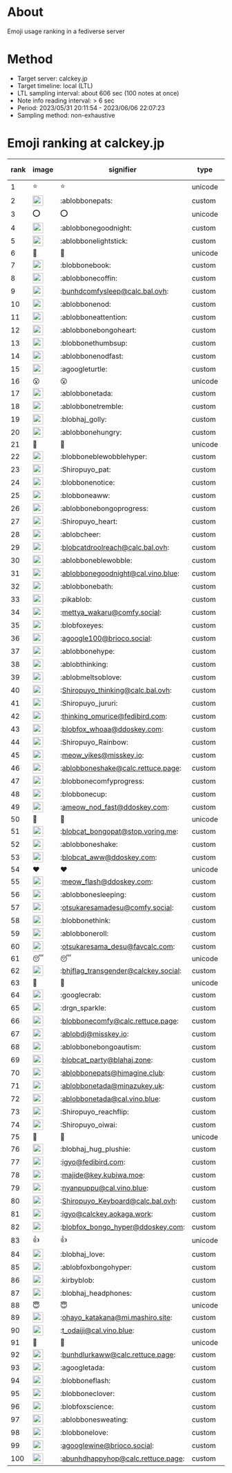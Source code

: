 # About
Emoji usage ranking in a fediverse server

# Method
- Target server: calckey.jp
- Target timeline: local (LTL)
- LTL sampling interval: about 606 sec (100 notes at once)
- Note info reading interval: > 6 sec
- Period: 2023/05/31 20:11:54 - 2023/06/06 22:07:23 
- Sampling method: non-exhaustive

# Emoji ranking at calckey.jp

|rank|image|signifier|type|frequency score|
|----|----|----|----|----|
|1|⭐|⭐|unicode|107|
|2|<img height="24" src="https://calckey.jp/emoji/ablobbonepats.webp">|:ablobbonepats:|custom|40|
|3|⭕|⭕|unicode|17|
|4|<img height="24" src="https://calckey.jp/emoji/ablobbonegoodnight.webp">|:ablobbonegoodnight:|custom|14|
|5|<img height="24" src="https://calckey.jp/emoji/ablobbonelightstick.webp">|:ablobbonelightstick:|custom|11|
|6|🎉|🎉|unicode|8|
|7|<img height="24" src="https://calckey.jp/emoji/blobbonebook.webp">|:blobbonebook:|custom|8|
|8|<img height="24" src="https://calckey.jp/emoji/ablobbonecoffin.webp">|:ablobbonecoffin:|custom|6|
|9|<img height="24" src="https://calckey.jp/emoji/bunhdcomfysleep.webp">|:bunhdcomfysleep@calc.bal.ovh:|custom|6|
|10|<img height="24" src="https://calckey.jp/emoji/ablobbonenod.webp">|:ablobbonenod:|custom|5|
|11|<img height="24" src="https://calckey.jp/emoji/ablobboneattention.webp">|:ablobboneattention:|custom|5|
|12|<img height="24" src="https://calckey.jp/emoji/ablobbonebongoheart.webp">|:ablobbonebongoheart:|custom|4|
|13|<img height="24" src="https://calckey.jp/emoji/blobbonethumbsup.webp">|:blobbonethumbsup:|custom|4|
|14|<img height="24" src="https://calckey.jp/emoji/ablobbonenodfast.webp">|:ablobbonenodfast:|custom|4|
|15|<img height="24" src="https://calckey.jp/emoji/agoogleturtle.webp">|:agoogleturtle:|custom|4|
|16|😮|😮|unicode|3|
|17|<img height="24" src="https://calckey.jp/emoji/ablobbonetada.webp">|:ablobbonetada:|custom|3|
|18|<img height="24" src="https://calckey.jp/emoji/ablobbonetremble.webp">|:ablobbonetremble:|custom|3|
|19|<img height="24" src="https://calckey.jp/emoji/blobhaj_golly.webp">|:blobhaj_golly:|custom|3|
|20|<img height="24" src="https://calckey.jp/emoji/ablobbonehungry.webp">|:ablobbonehungry:|custom|3|
|21|🦀|🦀|unicode|3|
|22|<img height="24" src="https://calckey.jp/emoji/blobboneblewobblehyper.webp">|:blobboneblewobblehyper:|custom|2|
|23|<img height="24" src="https://calckey.jp/emoji/Shiropuyo_pat.webp">|:Shiropuyo_pat:|custom|2|
|24|<img height="24" src="https://calckey.jp/emoji/blobbonenotice.webp">|:blobbonenotice:|custom|2|
|25|<img height="24" src="https://calckey.jp/emoji/blobboneaww.webp">|:blobboneaww:|custom|2|
|26|<img height="24" src="https://calckey.jp/emoji/ablobbonebongoprogress.webp">|:ablobbonebongoprogress:|custom|2|
|27|<img height="24" src="https://calckey.jp/emoji/Shiropuyo_heart.webp">|:Shiropuyo_heart:|custom|2|
|28|<img height="24" src="https://calckey.jp/emoji/ablobcheer.webp">|:ablobcheer:|custom|2|
|29|<img height="24" src="https://calckey.jp/emoji/blobcatdroolreach.webp">|:blobcatdroolreach@calc.bal.ovh:|custom|2|
|30|<img height="24" src="https://calckey.jp/emoji/ablobboneblewobble.webp">|:ablobboneblewobble:|custom|2|
|31|<img height="24" src="https://calckey.jp/emoji/ablobbonegoodnight.webp">|:ablobbonegoodnight@cal.vino.blue:|custom|2|
|32|<img height="24" src="https://calckey.jp/emoji/ablobbonebath.webp">|:ablobbonebath:|custom|2|
|33|<img height="24" src="https://calckey.jp/emoji/pikablob.webp">|:pikablob:|custom|2|
|34|<img height="24" src="https://calckey.jp/emoji/mettya_wakaru.webp">|:mettya_wakaru@comfy.social:|custom|2|
|35|<img height="24" src="https://calckey.jp/emoji/blobfoxeyes.webp">|:blobfoxeyes:|custom|2|
|36|<img height="24" src="https://calckey.jp/emoji/agoogle100.webp">|:agoogle100@brioco.social:|custom|2|
|37|<img height="24" src="https://calckey.jp/emoji/ablobbonehype.webp">|:ablobbonehype:|custom|1|
|38|<img height="24" src="https://calckey.jp/emoji/ablobthinking.webp">|:ablobthinking:|custom|1|
|39|<img height="24" src="https://calckey.jp/emoji/ablobmeltsoblove.webp">|:ablobmeltsoblove:|custom|1|
|40|<img height="24" src="https://calckey.jp/emoji/Shiropuyo_thinking.webp">|:Shiropuyo_thinking@calc.bal.ovh:|custom|1|
|41|<img height="24" src="https://calckey.jp/emoji/Shiropuyo_jururi.webp">|:Shiropuyo_jururi:|custom|1|
|42|<img height="24" src="https://calckey.jp/emoji/thinking_omurice.webp">|:thinking_omurice@fedibird.com:|custom|1|
|43|<img height="24" src="https://calckey.jp/emoji/blobfox_whoaa.webp">|:blobfox_whoaa@ddoskey.com:|custom|1|
|44|<img height="24" src="https://calckey.jp/emoji/Shiropuyo_Rainbow.webp">|:Shiropuyo_Rainbow:|custom|1|
|45|<img height="24" src="https://calckey.jp/emoji/meow_yikes.webp">|:meow_yikes@misskey.io:|custom|1|
|46|<img height="24" src="https://calckey.jp/emoji/ablobboneshake.webp">|:ablobboneshake@calc.rettuce.page:|custom|1|
|47|<img height="24" src="https://calckey.jp/emoji/blobbonecomfyprogress.webp">|:blobbonecomfyprogress:|custom|1|
|48|<img height="24" src="https://calckey.jp/emoji/blobbonecup.webp">|:blobbonecup:|custom|1|
|49|<img height="24" src="https://calckey.jp/emoji/ameow_nod_fast.webp">|:ameow_nod_fast@ddoskey.com:|custom|1|
|50|🤯|🤯|unicode|1|
|51|<img height="24" src="https://calckey.jp/emoji/blobcat_bongopat.webp">|:blobcat_bongopat@stop.voring.me:|custom|1|
|52|<img height="24" src="https://calckey.jp/emoji/ablobboneshake.webp">|:ablobboneshake:|custom|1|
|53|<img height="24" src="https://calckey.jp/emoji/blobcat_aww.webp">|:blobcat_aww@ddoskey.com:|custom|1|
|54|❤|❤|unicode|1|
|55|<img height="24" src="https://calckey.jp/emoji/meow_flash.webp">|:meow_flash@ddoskey.com:|custom|1|
|56|<img height="24" src="https://calckey.jp/emoji/ablobbonesleeping.webp">|:ablobbonesleeping:|custom|1|
|57|<img height="24" src="https://calckey.jp/emoji/otsukaresamadesu.webp">|:otsukaresamadesu@comfy.social:|custom|1|
|58|<img height="24" src="https://calckey.jp/emoji/blobbonethink.webp">|:blobbonethink:|custom|1|
|59|<img height="24" src="https://calckey.jp/emoji/ablobboneroll.webp">|:ablobboneroll:|custom|1|
|60|<img height="24" src="https://calckey.jp/emoji/otsukaresama_desu.webp">|:otsukaresama_desu@favcalc.com:|custom|1|
|61|😴|😴|unicode|1|
|62|<img height="24" src="https://calckey.jp/emoji/bhjflag_transgender.webp">|:bhjflag_transgender@calckey.social:|custom|1|
|63|🦆|🦆|unicode|1|
|64|<img height="24" src="https://calckey.jp/emoji/googlecrab.webp">|:googlecrab:|custom|1|
|65|<img height="24" src="https://calckey.jp/emoji/drgn_sparkle.webp">|:drgn_sparkle:|custom|1|
|66|<img height="24" src="https://calckey.jp/emoji/blobbonecomfy.webp">|:blobbonecomfy@calc.rettuce.page:|custom|1|
|67|<img height="24" src="https://calckey.jp/emoji/ablobdj.webp">|:ablobdj@misskey.io:|custom|1|
|68|<img height="24" src="https://calckey.jp/emoji/ablobbonebongoautism.webp">|:ablobbonebongoautism:|custom|1|
|69|<img height="24" src="https://calckey.jp/emoji/blobcat_party.webp">|:blobcat_party@blahaj.zone:|custom|1|
|70|<img height="24" src="https://calckey.jp/emoji/ablobbonepats.webp">|:ablobbonepats@himagine.club:|custom|1|
|71|<img height="24" src="https://calckey.jp/emoji/ablobbonetada.webp">|:ablobbonetada@minazukey.uk:|custom|1|
|72|<img height="24" src="https://calckey.jp/emoji/ablobbonetada.webp">|:ablobbonetada@cal.vino.blue:|custom|1|
|73|<img height="24" src="https://calckey.jp/emoji/Shiropuyo_reachflip.webp">|:Shiropuyo_reachflip:|custom|1|
|74|<img height="24" src="https://calckey.jp/emoji/Shiropuyo_oiwai.webp">|:Shiropuyo_oiwai:|custom|1|
|75|🍔|🍔|unicode|1|
|76|<img height="24" src="https://calckey.jp/emoji/blobhaj_hug_plushie.webp">|:blobhaj_hug_plushie:|custom|1|
|77|<img height="24" src="https://calckey.jp/emoji/igyo.webp">|:igyo@fedibird.com:|custom|1|
|78|<img height="24" src="https://calckey.jp/emoji/majide.webp">|:majide@key.kubiwa.moe:|custom|1|
|79|<img height="24" src="https://calckey.jp/emoji/nyanpuppu.webp">|:nyanpuppu@cal.vino.blue:|custom|1|
|80|<img height="24" src="https://calckey.jp/emoji/Shiropuyo_Keyboard.webp">|:Shiropuyo_Keyboard@calc.bal.ovh:|custom|1|
|81|<img height="24" src="https://calckey.jp/emoji/igyo.webp">|:igyo@calckey.aokaga.work:|custom|1|
|82|<img height="24" src="https://calckey.jp/emoji/blobfox_bongo_hyper.webp">|:blobfox_bongo_hyper@ddoskey.com:|custom|1|
|83|👍|👍|unicode|1|
|84|<img height="24" src="https://calckey.jp/emoji/blobhaj_love.webp">|:blobhaj_love:|custom|1|
|85|<img height="24" src="https://calckey.jp/emoji/ablobfoxbongohyper.webp">|:ablobfoxbongohyper:|custom|1|
|86|<img height="24" src="https://calckey.jp/emoji/kirbyblob.webp">|:kirbyblob:|custom|1|
|87|<img height="24" src="https://calckey.jp/emoji/blobhaj_headphones.webp">|:blobhaj_headphones:|custom|1|
|88|😇|😇|unicode|1|
|89|<img height="24" src="https://calckey.jp/emoji/ohayo_katakana.webp">|:ohayo_katakana@mi.mashiro.site:|custom|1|
|90|<img height="24" src="https://calckey.jp/emoji/t_odaiji.webp">|:t_odaiji@cal.vino.blue:|custom|1|
|91|🥞|🥞|unicode|1|
|92|<img height="24" src="https://calckey.jp/emoji/bunhdlurkaww.webp">|:bunhdlurkaww@calc.rettuce.page:|custom|1|
|93|<img height="24" src="https://calckey.jp/emoji/agoogletada.webp">|:agoogletada:|custom|1|
|94|<img height="24" src="https://calckey.jp/emoji/blobboneflash.webp">|:blobboneflash:|custom|1|
|95|<img height="24" src="https://calckey.jp/emoji/blobboneclover.webp">|:blobboneclover:|custom|1|
|96|<img height="24" src="https://calckey.jp/emoji/blobfoxscience.webp">|:blobfoxscience:|custom|1|
|97|<img height="24" src="https://calckey.jp/emoji/ablobbonesweating.webp">|:ablobbonesweating:|custom|1|
|98|<img height="24" src="https://calckey.jp/emoji/blobbonelove.webp">|:blobbonelove:|custom|1|
|99|<img height="24" src="https://calckey.jp/emoji/agooglewine.webp">|:agooglewine@brioco.social:|custom|1|
|100|<img height="24" src="https://calckey.jp/emoji/abunhdhappyhop.webp">|:abunhdhappyhop@calc.rettuce.page:|custom|1|
